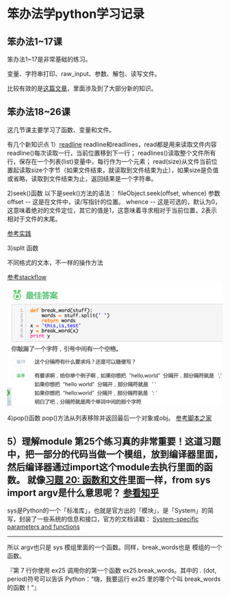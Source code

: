 # 笨办法学python学习记录



## 笨办法1~17课

笨办法1~17是非常基础的练习。

变量、字符串打印、raw_input、参数、解包、读写文件。

比较有效的是[这篇文章](http://www.jb51.net/shouce/Pythonbbf/latest/ex16.html)，里面涉及到了大部分新的知识。


## 笨办法18~26课

这几节课主要学习了函数、变量和文件。

有几个新知识点
1）[readline](http://zhidao.baidu.com/link?url=cO0XTPkeGN-y0QGPdwV09WzL1KSZOI0-UKzlOVyG4JCNTSL7hpU9LcvxQTmmhGV4XnIMzfn2T0EibciV5qNE8GAGdax_aQcd7758IUbwROC) 
readline和readlines，read都是用来读取文件内容
readline()每次读取一行，当前位置移到下一行；
readlines()读取整个文件所有行，保存在一个列表(list)变量中，每行作为一个元素；
read(size)从文件当前位置起读取size个字节（如果文件结束，就读取到文件结束为止），如果size是负值或省略，读取到文件结束为止，返回结果是一个字符串。

2)seek()函数
以下是seek()方法的语法：
fileObject.seek(offset, whence)
参数
    offset -- 这是在文件中，读/写指针的位置。
    whence -- 这是可选的，默认为0，这意味着绝对的文件定位，其它的值是1，这意味着寻求相对于当前位置，2表示相对于文件的末尾。

[参考实践](http://www.jb51.net/article/66631.htm)

3)split 函数

不同格式的文本，不一样的操作方法

[参考stackflow](http://stackoverflow.com/questions/20826788/str-split-giving-me-valueerror-empty-separator-for-a-sentence-in-the-for)
![](split.png)


4)pop()函数
pop()方法从列表移除并返回最后一个对象或obj。
[参考脚本之家](http://www.jb51.net/article/66459.htm)

5）理解module
第25个练习真的非常重要！这道习题中，把一部分的代码当做一个模组，放到编译器里面，然后编译器通过import这个module去执行里面的函数。
就像[习题 20: 函数和文件](http://www.jb51.net/shouce/Pythonbbf/latest/ex20.html)里面一样，from sys import argv是什么意思呢？
[参看知乎](https://www.zhihu.com/question/23711222)
---
sys是Python的一个「标准库」，也就是官方出的「模块」，是「System」的简写，封装了一些系统的信息和接口，官方的文档请戳： [System-specific parameters and functions](https://docs.python.org/2/library/sys.html)

---
所以 argv也只是 sys 模组里面的一个函数。同样，break_words也是 模组的一个函数。

『第 7 行你使用 ex25 调用你的第一个函数 ex25.break_words。其中的 . (dot, period)符号可以告诉 Python：“嗨，我要运行 ex25 里的哪个个叫 break_words 的函数！”』







